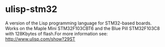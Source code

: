 # ulisp-stm32
A version of the Lisp programming language for STM32-based boards. Works on the Maple Mini STM32F103CBT6 and the Blue Pill STM32F103C8 with 128Kbytes of flash.For more information see:
http://www.ulisp.com/show?29ST
